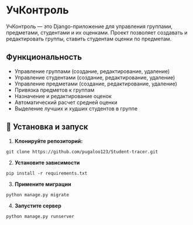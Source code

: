 # УчКонтроль

УчКонтроль — это Django-приложение для управления группами, предметами, студентами и их оценками. Проект позволяет создавать и редактировать  группы, ставить студентам оценки по предметам.

##  Функциональность

- Управление группами (создание, редактирование, удаление)
- Управление студентами (создание, редактирование, удаление)
- Управление предметами (создание, редактирование, удаление)
- Привязка предметов к группам
- Назначение и редактирование оценок
- Автоматический расчет средней оценки
- Выделение лучших и худших студентов в группе


## 🚀 Установка и запуск

1. **Клонируйте репозиторий:**

```
git clone https://github.com/pugaloo123/Student-tracer.git
```
2. **Установите зависимости**
```
pip install -r requirements.txt
```

3. **Примените миграции**
```
python manage.py migrate
```



4. **Запустите сервер**
```
python manage.py runserver
```
